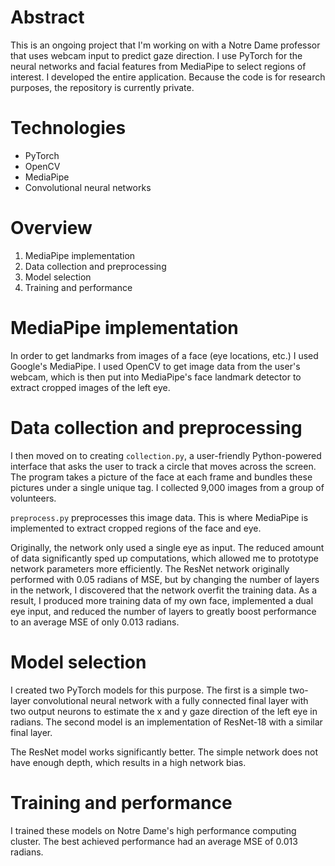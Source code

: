 # Abstract

This is an ongoing project that I'm working on with a Notre Dame professor that uses webcam input to predict gaze direction. I use PyTorch for the neural networks and facial features from MediaPipe to select regions of interest. I developed the entire application. Because the code is for research purposes, the repository is currently private.

# Technologies

- PyTorch
- OpenCV
- MediaPipe
- Convolutional neural networks

# Overview

1. MediaPipe implementation
2. Data collection and preprocessing
3. Model selection
4. Training and performance

# MediaPipe implementation

In order to get landmarks from images of a face (eye locations, etc.) I used Google's MediaPipe. I used OpenCV to get image data from the user's webcam, which is then put into MediaPipe's face landmark detector to extract cropped images of the left eye.

# Data collection and preprocessing

I then moved on to creating `collection.py`, a user-friendly Python-powered interface that asks the user to track a circle that moves across the screen. The program takes a picture of the face at each frame and bundles these pictures under a single unique tag. I collected 9,000 images from a group of volunteers.

`preprocess.py` preprocesses this image data. This is where MediaPipe is implemented to extract cropped regions of the face and eye.

Originally, the network only used a single eye as input. The reduced amount of data significantly sped up computations, which allowed me to prototype network parameters more efficiently. The ResNet network originally performed with 0.05 radians of MSE, but by changing the number of layers in the network, I discovered that the network overfit the training data. As a result, I produced more training data of my own face, implemented a dual eye input, and reduced the number of layers to greatly boost performance to an average MSE of only 0.013 radians.

# Model selection

I created two PyTorch models for this purpose. The first is a simple two-layer convolutional neural network with a fully connected final layer with two output neurons to estimate the x and y gaze direction of the left eye in radians. The second model is an implementation of ResNet-18 with a similar final layer.

The ResNet model works significantly better. The simple network does not have enough depth, which results in a high network bias.

# Training and performance

I trained these models on Notre Dame's high performance computing cluster. The best achieved performance had an average MSE of 0.013 radians.
